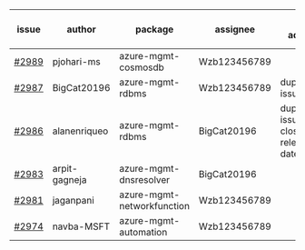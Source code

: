 | issue | author | package | assignee | bot advice | created date of issue | target release date | date from target |
| ------ | ------ | ------ | ------ | ------ | ------ | ------ | :-----: |
| [#2989](https://github.com/Azure/sdk-release-request/issues/2989) | pjohari-ms | azure-mgmt-cosmosdb | Wzb123456789 |  | 07-12 | 07-25 |  |
| [#2987](https://github.com/Azure/sdk-release-request/issues/2987) | BigCat20196 | azure-mgmt-rdbms | Wzb123456789 | duplicated issue  <br> | 07-11 | 07-25 |  |
| [#2986](https://github.com/Azure/sdk-release-request/issues/2986) | alanenriqueo | azure-mgmt-rdbms | BigCat20196 | duplicated issue  <br> close to release date.  | 07-08 | 07-12 | 0 |
| [#2983](https://github.com/Azure/sdk-release-request/issues/2983) | arpit-gagneja | azure-mgmt-dnsresolver | BigCat20196 |  | 07-05 | 09-30 |  |
| [#2981](https://github.com/Azure/sdk-release-request/issues/2981) | jaganpani | azure-mgmt-networkfunction | Wzb123456789 |  | 07-05 | 07-19 |  |
| [#2974](https://github.com/Azure/sdk-release-request/issues/2974) | navba-MSFT | azure-mgmt-automation | Wzb123456789 |  | 07-05 | 07-19 |  |
